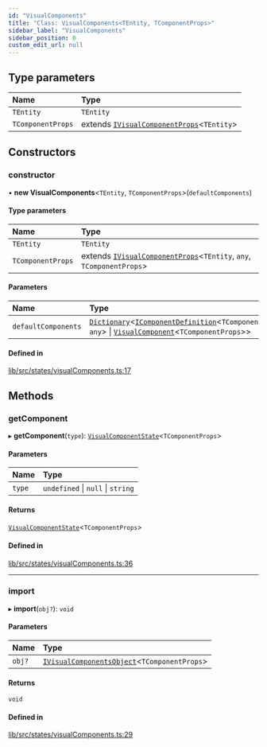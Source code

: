 ```yaml
---
id: "VisualComponents"
title: "Class: VisualComponents<TEntity, TComponentProps>"
sidebar_label: "VisualComponents"
sidebar_position: 0
custom_edit_url: null
---
```


## Type parameters

| Name | Type |
| :------ | :------ |
| `TEntity` | `TEntity` |
| `TComponentProps` | extends [`IVisualComponentProps`](../interfaces/IVisualComponentProps)<`TEntity`\> |

## Constructors

### constructor

• **new VisualComponents**<`TEntity`, `TComponentProps`\>(`defaultComponents`)

#### Type parameters

| Name | Type |
| :------ | :------ |
| `TEntity` | `TEntity` |
| `TComponentProps` | extends [`IVisualComponentProps`](../interfaces/IVisualComponentProps)<`TEntity`, `any`, `TComponentProps`\> |

#### Parameters

| Name | Type |
| :------ | :------ |
| `defaultComponents` | [`Dictionary`](../interfaces/Dictionary)<[`IComponentDefinition`](../interfaces/IComponentDefinition)<`TComponentProps`, `any`\> \| [`VisualComponent`](../#visualcomponent)<`TComponentProps`\>\> |

#### Defined in

[lib/src/states/visualComponents.ts:17](https://github.com/tokarchyn/react-easy-diagram/blob/370fa2c/lib/src/states/visualComponents.ts#L17)

## Methods

### getComponent

▸ **getComponent**(`type`): [`VisualComponentState`](VisualComponentState)<`TComponentProps`\>

#### Parameters

| Name | Type |
| :------ | :------ |
| `type` | `undefined` \| ``null`` \| `string` |

#### Returns

[`VisualComponentState`](VisualComponentState)<`TComponentProps`\>

#### Defined in

[lib/src/states/visualComponents.ts:36](https://github.com/tokarchyn/react-easy-diagram/blob/370fa2c/lib/src/states/visualComponents.ts#L36)

___

### import

▸ **import**(`obj?`): `void`

#### Parameters

| Name | Type |
| :------ | :------ |
| `obj?` | [`IVisualComponentsObject`](../interfaces/IVisualComponentsObject)<`TComponentProps`\> |

#### Returns

`void`

#### Defined in

[lib/src/states/visualComponents.ts:29](https://github.com/tokarchyn/react-easy-diagram/blob/370fa2c/lib/src/states/visualComponents.ts#L29)

